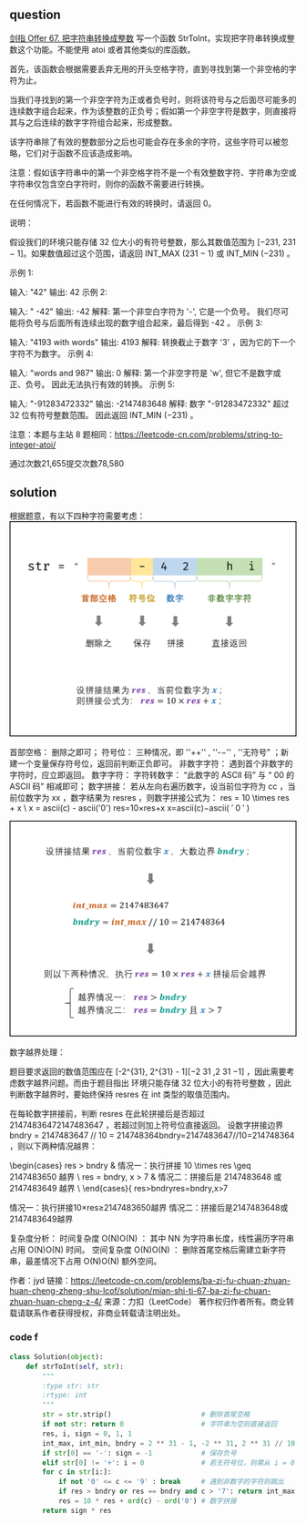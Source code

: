 ## question
[剑指 Offer 67. 把字符串转换成整数](https://leetcode-cn.com/problems/ba-zi-fu-chuan-zhuan-huan-cheng-zheng-shu-lcof/)
写一个函数 StrToInt，实现把字符串转换成整数这个功能。不能使用 atoi 或者其他类似的库函数。

 

首先，该函数会根据需要丢弃无用的开头空格字符，直到寻找到第一个非空格的字符为止。

当我们寻找到的第一个非空字符为正或者负号时，则将该符号与之后面尽可能多的连续数字组合起来，作为该整数的正负号；假如第一个非空字符是数字，则直接将其与之后连续的数字字符组合起来，形成整数。

该字符串除了有效的整数部分之后也可能会存在多余的字符，这些字符可以被忽略，它们对于函数不应该造成影响。

注意：假如该字符串中的第一个非空格字符不是一个有效整数字符、字符串为空或字符串仅包含空白字符时，则你的函数不需要进行转换。

在任何情况下，若函数不能进行有效的转换时，请返回 0。

说明：

假设我们的环境只能存储 32 位大小的有符号整数，那么其数值范围为 [−231,  231 − 1]。如果数值超过这个范围，请返回  INT_MAX (231 − 1) 或 INT_MIN (−231) 。

示例 1:

输入: "42"
输出: 42
示例 2:

输入: "   -42"
输出: -42
解释: 第一个非空白字符为 '-', 它是一个负号。
     我们尽可能将负号与后面所有连续出现的数字组合起来，最后得到 -42 。
示例 3:

输入: "4193 with words"
输出: 4193
解释: 转换截止于数字 '3' ，因为它的下一个字符不为数字。
示例 4:

输入: "words and 987"
输出: 0
解释: 第一个非空字符是 'w', 但它不是数字或正、负号。
     因此无法执行有效的转换。
示例 5:

输入: "-91283472332"
输出: -2147483648
解释: 数字 "-91283472332" 超过 32 位有符号整数范围。 
     因此返回 INT_MIN (−231) 。
 

注意：本题与主站 8 题相同：https://leetcode-cn.com/problems/string-to-integer-atoi/

通过次数21,655提交次数78,580

## solution
根据题意，有以下四种字符需要考虑：
![](./mian67_1.png)

首部空格： 删除之即可；
符号位： 三种情况，即 ''++'' , ''-−'' , ''无符号" ；新建一个变量保存符号位，返回前判断正负即可。
非数字字符： 遇到首个非数字的字符时，应立即返回。
数字字符：
字符转数字： “此数字的 ASCII 码” 与 “ 00 的 ASCII 码” 相减即可；
数字拼接： 若从左向右遍历数字，设当前位字符为 cc ，当前位数字为 xx ，数字结果为 resres ，则数字拼接公式为：
res = 10 \times res + x \\ x = ascii(c) - ascii('0')
res=10×res+x
x=ascii(c)−ascii( ′ 0 ′ )

![](./mian67_2.png)

数字越界处理：

题目要求返回的数值范围应在 [-2^{31}, 2^{31} - 1][−2 31 ,2 31 −1] ，因此需要考虑数字越界问题。而由于题目指出 环境只能存储 32 位大小的有符号整数 ，因此判断数字越界时，要始终保持 resres 在 int 类型的取值范围内。

在每轮数字拼接前，判断 resres 在此轮拼接后是否超过 21474836472147483647 ，若超过则加上符号位直接返回。
设数字拼接边界 bndry = 2147483647 // 10 = 214748364bndry=2147483647//10=214748364 ，则以下两种情况越界：

\begin{cases} res > bndry & 情况一：执行拼接 10 \times res \geq 2147483650 越界 \\ res = bndry, x > 7 & 情况二：拼接后是 2147483648 或 2147483649 越界 \\ \end{cases}{ res>bndryres=bndry,x>7
​	
  
情况一：执行拼接10×res≥2147483650越界
情况二：拼接后是2147483648或2147483649越界
​	
 



复杂度分析：
时间复杂度 O(N)O(N) ： 其中 NN 为字符串长度，线性遍历字符串占用 O(N)O(N) 时间。
空间复杂度 O(N)O(N) ： 删除首尾空格后需建立新字符串，最差情况下占用 O(N)O(N) 额外空间。

作者：jyd
链接：https://leetcode-cn.com/problems/ba-zi-fu-chuan-zhuan-huan-cheng-zheng-shu-lcof/solution/mian-shi-ti-67-ba-zi-fu-chuan-zhuan-huan-cheng-z-4/
来源：力扣（LeetCode）
著作权归作者所有。商业转载请联系作者获得授权，非商业转载请注明出处。
### code f
```py
class Solution(object):
    def strToInt(self, str):
        """
        :type str: str
        :rtype: int
        """
        str = str.strip()                      # 删除首尾空格
        if not str: return 0                   # 字符串为空则直接返回
        res, i, sign = 0, 1, 1
        int_max, int_min, bndry = 2 ** 31 - 1, -2 ** 31, 2 ** 31 // 10
        if str[0] == '-': sign = -1            # 保存负号
        elif str[0] != '+': i = 0              # 若无符号位，则需从 i = 0 开始数字拼接
        for c in str[i:]:
            if not '0' <= c <= '9' : break     # 遇到非数字的字符则跳出
            if res > bndry or res == bndry and c > '7': return int_max if sign == 1 else int_min # 数字越界处理
            res = 10 * res + ord(c) - ord('0') # 数字拼接
        return sign * res


```